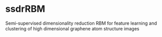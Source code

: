 # ssdrRBM
Semi-supervised dimensionality reduction RBM for feature learning and clustering of high dimensional graphene atom structure images
